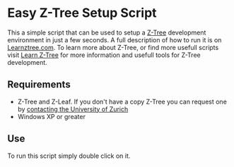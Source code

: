 Easy Z-Tree Setup Script
========================

This a simple script that can be used to setup a [Z-Tree](http://www.iew.uzh.ch/ztree/index.php) development environment in just a few seconds. A full description of how to run it is on [Learnztree.com](http://learnztree.com). 
To learn more about Z-Tree, or find more usefull scripts visit [Learn Z-Tree](http://learnztree.com) for more information and usefull tools for Z-Tree development.

Requirements
------------
* Z-Tree and Z-Leaf. If you don't have a copy Z-Tree you can request one by [contacting the University of Zurich](http://www.iew.uzh.ch/ztree/howtoget.php)
* Windows XP or greater


Use
---
To run this script simply double click on it. 
